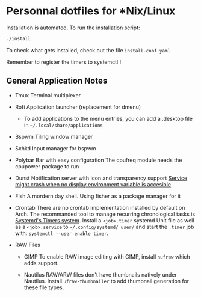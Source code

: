 # Personnal dotfiles for \*Nix/Linux

Installation is automated. To run the installation script:

``` bash
./install
```

To check what gets installed, check out the file `install.conf.yaml`

Remember to register the timers to systemctl !

## General Application Notes

* Tmux
  Terminal multiplexer
* Rofi
  Application launcher (replacement for dmenu)
  - To add applications to the menu entries, you can add a <app>.desktop file
    in `~/.local/share/applications`
* Bspwm
  Tiling window manager
* Sxhkd
  Input manager for bspwm
* Polybar
  Bar with easy configuration
  The cpufreq module needs the cpupower package to run
* Dunst
  Notification server with icon and transparency support
  [Service might crash when no display environment variable is accesible](https://github.com/dunst-project/dunst/issues/347)
* Fish
  A mordern day shell. Using fisher as a package manager for it

* Crontab
  There are no crontab implementation installed by default on Arch.
  The recommanded tool to manage recurring chronological tasks is [Systemd's
  Timers system](https://wiki.archlinux.org/index.php/Systemd/Timers).
  Install a `<job>.timer` systemd Unit file as well as a `<job>.service` to
  `~/.config/systemd/ user/` and start the `.timer` job with:
  `systemctl --user enable timer`.

* RAW Files

  - GIMP
    To enable RAW image editing with GIMP, install `nufraw` which adds support.

  - Nautilus
    RAW/ARW files don't have thumbnails natively under Nautilus.
    Install `ufraw-thumbnailer` to add thumbnail generation for these file types.
